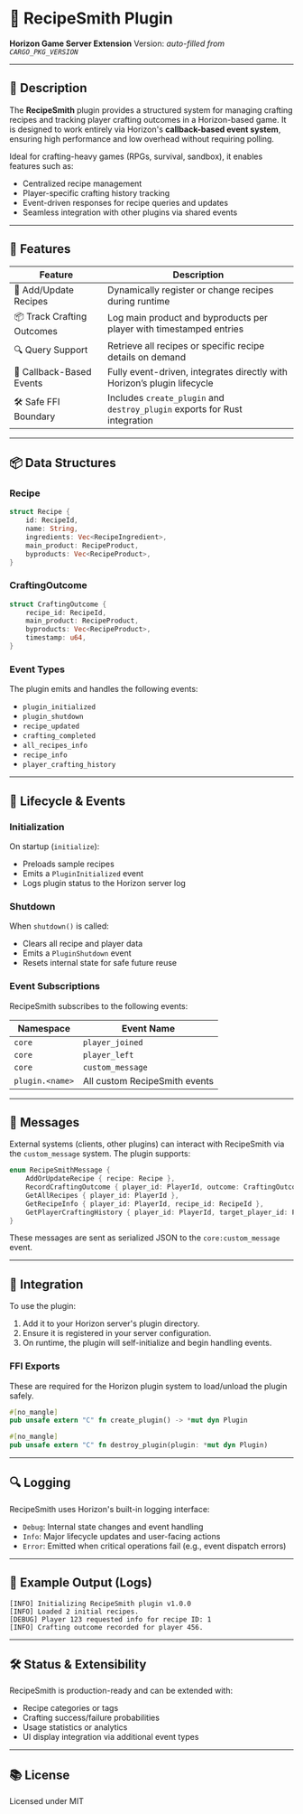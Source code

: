 # 🧪 RecipeSmith Plugin

**Horizon Game Server Extension**
Version: *auto-filled from `CARGO_PKG_VERSION`*

---

## 📘 Description

The **RecipeSmith** plugin provides a structured system for managing crafting recipes and tracking player crafting outcomes in a Horizon-based game. It is designed to work entirely via Horizon's **callback-based event system**, ensuring high performance and low overhead without requiring polling.

Ideal for crafting-heavy games (RPGs, survival, sandbox), it enables features such as:

* Centralized recipe management
* Player-specific crafting history tracking
* Event-driven responses for recipe queries and updates
* Seamless integration with other plugins via shared events

---

## 🔧 Features

| Feature                    | Description                                                                |
| -------------------------- | -------------------------------------------------------------------------- |
| 🔁 Add/Update Recipes      | Dynamically register or change recipes during runtime                      |
| 📦 Track Crafting Outcomes | Log main product and byproducts per player with timestamped entries        |
| 🔍 Query Support           | Retrieve all recipes or specific recipe details on demand                  |
| 🧠 Callback-Based Events   | Fully event-driven, integrates directly with Horizon’s plugin lifecycle    |
| 🛠 Safe FFI Boundary       | Includes `create_plugin` and `destroy_plugin` exports for Rust integration |

---

## 📦 Data Structures

### Recipe

```rust
struct Recipe {
    id: RecipeId,
    name: String,
    ingredients: Vec<RecipeIngredient>,
    main_product: RecipeProduct,
    byproducts: Vec<RecipeProduct>,
}
```

### CraftingOutcome

```rust
struct CraftingOutcome {
    recipe_id: RecipeId,
    main_product: RecipeProduct,
    byproducts: Vec<RecipeProduct>,
    timestamp: u64,
}
```

### Event Types

The plugin emits and handles the following events:

* `plugin_initialized`
* `plugin_shutdown`
* `recipe_updated`
* `crafting_completed`
* `all_recipes_info`
* `recipe_info`
* `player_crafting_history`

---

## 🧬 Lifecycle & Events

### Initialization

On startup (`initialize`):

* Preloads sample recipes
* Emits a `PluginInitialized` event
* Logs plugin status to the Horizon server log

### Shutdown

When `shutdown()` is called:

* Clears all recipe and player data
* Emits a `PluginShutdown` event
* Resets internal state for safe future reuse

### Event Subscriptions

RecipeSmith subscribes to the following events:

| Namespace       | Event Name                    |
| --------------- | ----------------------------- |
| `core`          | `player_joined`               |
| `core`          | `player_left`                 |
| `core`          | `custom_message`              |
| `plugin.<name>` | All custom RecipeSmith events |

---

## 💬 Messages

External systems (clients, other plugins) can interact with RecipeSmith via the `custom_message` system. The plugin supports:

```rust
enum RecipeSmithMessage {
    AddOrUpdateRecipe { recipe: Recipe },
    RecordCraftingOutcome { player_id: PlayerId, outcome: CraftingOutcome },
    GetAllRecipes { player_id: PlayerId },
    GetRecipeInfo { player_id: PlayerId, recipe_id: RecipeId },
    GetPlayerCraftingHistory { player_id: PlayerId, target_player_id: PlayerId },
}
```

These messages are sent as serialized JSON to the `core:custom_message` event.

---

## 🧩 Integration

To use the plugin:

1. Add it to your Horizon server's plugin directory.
2. Ensure it is registered in your server configuration.
3. On runtime, the plugin will self-initialize and begin handling events.

### FFI Exports

These are required for the Horizon plugin system to load/unload the plugin safely.

```rust
#[no_mangle]
pub unsafe extern "C" fn create_plugin() -> *mut dyn Plugin
```

```rust
#[no_mangle]
pub unsafe extern "C" fn destroy_plugin(plugin: *mut dyn Plugin)
```

---

## 🔍 Logging

RecipeSmith uses Horizon's built-in logging interface:

* `Debug`: Internal state changes and event handling
* `Info`: Major lifecycle updates and user-facing actions
* `Error`: Emitted when critical operations fail (e.g., event dispatch errors)

---

## 📁 Example Output (Logs)

```
[INFO] Initializing RecipeSmith plugin v1.0.0
[INFO] Loaded 2 initial recipes.
[DEBUG] Player 123 requested info for recipe ID: 1
[INFO] Crafting outcome recorded for player 456.
```

---

## 🛠 Status & Extensibility

RecipeSmith is production-ready and can be extended with:

* Recipe categories or tags
* Crafting success/failure probabilities
* Usage statistics or analytics
* UI display integration via additional event types

---

## 📚 License

Licensed under MIT